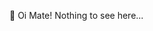 👋 Oi Mate! Nothing to see here... 

<!---
jkompis/jkompis is a ✨ special ✨ repository because its `README.md` (this file) appears on your GitHub profile.
You can click the Preview link to take a look at your changes.
--->
